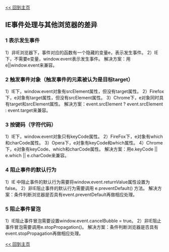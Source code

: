 [<< 回到主页](http://suzy1993.github.io/misszy/)

## IE事件处理与其他浏览器的差异

### 1 表示发生事件
1）非IE浏览器下，事件对应的函数有一个隐藏的变量e，表示发生事件。
2）IE下，不需要e变量，window.event表示发生事件。
解决方案：用e||window.event来兼容。

### 2 触发事件对象（触发事件的元素被认为是目标target）
1）IE下，window.event对象有srcElement属性，但没有target属性。
2）Firefox下，e对象有target属性，但没有srcElement属性。
3）Chrome下，e对象同时具有target和srcElement属性。
解决方案：event.srcElement ? event.srcElement : event.target来兼容。

### 3 按键码（字符代码）
1）IE下，window.event对象只有keyCode属性。
2）FireFox下，e对象有which和charCode属性。
3）Opera下，e对象有keyCode和which属性。
4）Chrome下，e对象有keyCode、which和charCode属性。
解决方案：用e.keyCode || e.which || e.charCode来兼容。

### 4 阻止事件的默认行为
1）IE 中阻止事件的默认行为需要将window.event.returnValue属性设置为false。
2）非IE阻止事件的默认行为需要调用 e.preventDefault() 方法。
解决方案：条件判断浏览器是否具有event.preventDefault再做相应处理。

### 5 阻止事件冒泡
1）IE阻止事件冒泡需要设置window.event.cancelBubble = true。
2）非IE阻止事件冒泡需要调用e.stopPropagation()。
解决方案：条件判断浏览器是否具有event.stopPropagation再做相应处理。

[<< 回到主页](http://suzy1993.github.io/misszy/)
